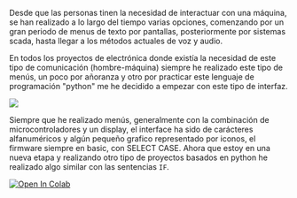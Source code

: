 Desde que las personas tinen la necesidad de interactuar con una máquina, se han realizado a lo largo del tiempo varias opciones, comenzando por un gran periodo de menus de texto por pantallas, posteriormente por sistemas scada, hasta llegar a los métodos actuales de voz y audio.

En todos los proyectos de electrónica donde existía la necesidad de este tipo de comunicación (hombre-máquina) siempre he realizado este tipo de menús, un poco por añoranza y otro por practicar este lenguaje de programación "python" me he decidido a empezar con este tipo de interfaz.

![](https://blogger.googleusercontent.com/img/b/R29vZ2xl/AVvXsEhXNwE-msgc4cq9udcmo9ToywxGVaQYoUmri_u-xrcH8-es1WCUE1a4NZ8oRRvfCs_jNRcsvEmZxuN95sGEIKHT3INQApRF9CKARypptMX5-nlNBkw9p1qy_v6jjmhuXZh_SUypwhOisala/s1600/GLCD_AZUL.jpg)

Siempre que he realizado menús, generalmente con la combinación de microcontroladores y un display, el interface ha sido de carácteres alfanuméricos y algún pequeño grafico representado por iconos, el firmware siempre en basic, con SELECT CASE. Ahora que estoy en una nueva etapa y realizando otro tipo de proyectos basados en python he realizado algo similar con las sentencias `IF`.

<a href="[https://colab.research.google.com/github/googlecolab/colabtools/blob/main/notebooks/colab-github-demo.ipynb]([https://colab.research.google.com/drive/19NoNNyuULhGqRM64wqKIXyMDVWaPkRv8?usp=sharing](https://colab.research.google.com/github/googlecolab/colabtools/blob/main/notebooks/colab-github-demo.ipynb))">
  <img src="https://colab.research.google.com/assets/colab-badge.svg" alt="Open In Colab"/>
</a>
